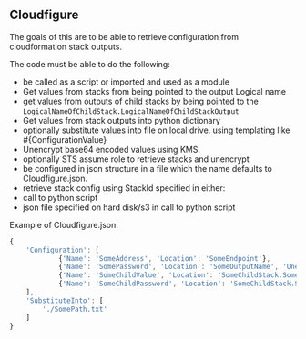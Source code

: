 ## Cloudfigure ##

The goals of this are to be able to retrieve configuration from cloudformation stack outputs.

The code must be able to do the following:

- be called as a script or imported and used as a module
- Get values from stacks from being pointed to the output Logical name
- get values from outputs of child stacks by being pointed to the `LogicalNameOfChildStack.LogicalNameOfChildStackOutput`
- Get values from stack outputs into python dictionary 
- optionally substitute values into file on local drive. using templating like #{ConfigurationValue}
- Unencrypt base64 encoded values using KMS. 
- optionally STS assume role to retrieve stacks and unencrypt 
- be configured in json structure in a file which the name defaults to Cloudfigure.json.
- retrieve stack config using StackId specified in either:
 - call to python script
 - json file specified on hard disk/s3 in call to python script



Example of Cloudfigure.json:

``` javascript
{
    'Configuration': [      
            {'Name': 'SomeAddress', 'Location': 'SomeEndpoint'},
            {'Name': 'SomePassword', 'Location': 'SomeOutputName', 'Unencrypt': true},
            {'Name': 'SomeChildValue', 'Location': 'SomeChildStack.SomeOutputName'},
            {'Name': 'SomeChildPassword', 'Location': 'SomeChildStack.SomeOutputName', 'Unencrypt': true}      
    ],
    'SubstituteInto': [
        './SomePath.txt'
    ]
} 
```

